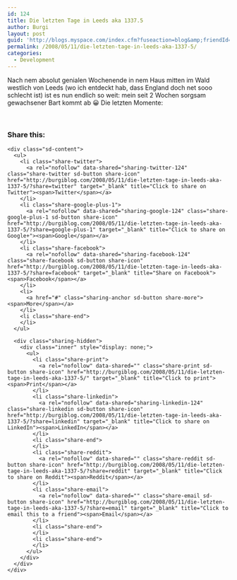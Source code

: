 ```yaml
---
id: 124
title: Die letzten Tage in Leeds aka 1337.5
author: Burgi
layout: post
guid: 'http://blogs.myspace.com/index.cfm?fuseaction=blog&amp;friendId=11116526'
permalink: /2008/05/11/die-letzten-tage-in-leeds-aka-1337-5/
categories:
  - Development
---
```

<p class="wp-flattr-button">
  <a class="FlattrButton" style="display:none;" href="http://burgiblog.com/2008/05/11/die-letzten-tage-in-leeds-aka-1337-5/" title=" Die letzten Tage in Leeds aka 1337.5" rev="flattr;uid:BurkhardR;language:en_GB;category:audio;tags:blog;button:compact;">Nach nem absolut genialen Wochenende in nem Haus mitten im Wald westlich von Leeds (wo ich entdeckt hab, dass England doch net sooo schlecht ist) ist es nun endlich so...</a>
</p>

Nach nem absolut genialen Wochenende in nem Haus mitten im Wald westlich von Leeds (wo ich entdeckt hab, dass England doch net sooo schlecht ist) ist es nun endlich so weit: mein seit 2 Wochen sorgsam gewachsener Bart kommt ab 😀 Die letzten Momente:

<img />  
<img />

<div class="sharedaddy sd-sharing-enabled">
  <div class="robots-nocontent sd-block sd-social sd-social-icon-text sd-sharing">
    <h3 class="sd-title">
      Share this:
    </h3>
    
    <div class="sd-content">
      <ul>
        <li class="share-twitter">
          <a rel="nofollow" data-shared="sharing-twitter-124" class="share-twitter sd-button share-icon" href="http://burgiblog.com/2008/05/11/die-letzten-tage-in-leeds-aka-1337-5/?share=twitter" target="_blank" title="Click to share on Twitter"><span>Twitter</span></a>
        </li>
        <li class="share-google-plus-1">
          <a rel="nofollow" data-shared="sharing-google-124" class="share-google-plus-1 sd-button share-icon" href="http://burgiblog.com/2008/05/11/die-letzten-tage-in-leeds-aka-1337-5/?share=google-plus-1" target="_blank" title="Click to share on Google+"><span>Google</span></a>
        </li>
        <li class="share-facebook">
          <a rel="nofollow" data-shared="sharing-facebook-124" class="share-facebook sd-button share-icon" href="http://burgiblog.com/2008/05/11/die-letzten-tage-in-leeds-aka-1337-5/?share=facebook" target="_blank" title="Share on Facebook"><span>Facebook</span></a>
        </li>
        <li>
          <a href="#" class="sharing-anchor sd-button share-more"><span>More</span></a>
        </li>
        <li class="share-end">
        </li>
      </ul>
      
      <div class="sharing-hidden">
        <div class="inner" style="display: none;">
          <ul>
            <li class="share-print">
              <a rel="nofollow" data-shared="" class="share-print sd-button share-icon" href="http://burgiblog.com/2008/05/11/die-letzten-tage-in-leeds-aka-1337-5/" target="_blank" title="Click to print"><span>Print</span></a>
            </li>
            <li class="share-linkedin">
              <a rel="nofollow" data-shared="sharing-linkedin-124" class="share-linkedin sd-button share-icon" href="http://burgiblog.com/2008/05/11/die-letzten-tage-in-leeds-aka-1337-5/?share=linkedin" target="_blank" title="Click to share on LinkedIn"><span>LinkedIn</span></a>
            </li>
            <li class="share-end">
            </li>
            <li class="share-reddit">
              <a rel="nofollow" data-shared="" class="share-reddit sd-button share-icon" href="http://burgiblog.com/2008/05/11/die-letzten-tage-in-leeds-aka-1337-5/?share=reddit" target="_blank" title="Click to share on Reddit"><span>Reddit</span></a>
            </li>
            <li class="share-email">
              <a rel="nofollow" data-shared="" class="share-email sd-button share-icon" href="http://burgiblog.com/2008/05/11/die-letzten-tage-in-leeds-aka-1337-5/?share=email" target="_blank" title="Click to email this to a friend"><span>Email</span></a>
            </li>
            <li class="share-end">
            </li>
            <li class="share-end">
            </li>
          </ul>
        </div>
      </div>
    </div>
  </div>
</div>